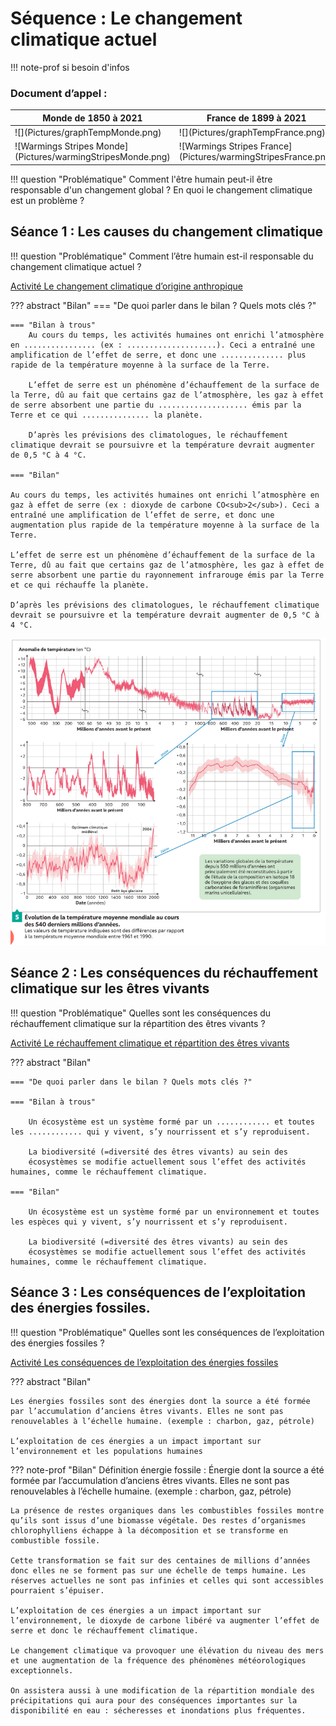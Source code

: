 # Séquence : Le changement climatique actuel

!!! note-prof
    si besoin d'infos




    
### Document d’appel :


<table markdown>
<thead>
<tr>
<th>Monde de 1850 à 2021
</th>
<th> France de 1899 à 2021
</th>
</tr>
</thead>
<tbody markdown>
<tr markdown>
<td markdown>![](Pictures/graphTempMonde.png)</td>
<td markdown>![](Pictures/graphTempFrance.png)</td>

</tr>
<tr markdown>
<td markdown>![Warmings Stripes Monde](Pictures/warmingStripesMonde.png)</td>
<td markdown>![Warmings Stripes France](Pictures/warmingStripesFrance.png)</td>

</tr>
</tbody>
</table>

!!! question "Problématique"
    Comment l'être humain peut-il être responsable d'un changement global ?
    En quoi le changement climatique est un problème ? 




## Séance 1 : Les causes du changement climatique

!!! question "Problématique"
    Comment l’être humain est-il responsable du changement climatique actuel ?


[Activité Le changement climatique d’origine anthropique](../chgtClimHumain)




??? abstract "Bilan"
    === "De quoi parler dans le bilan ? Quels mots clés ?"

    === "Bilan à trous"
        Au cours du temps, les activités humaines ont enrichi l’atmosphère en ................ (ex : ....................). Ceci a entraîné une amplification de l’effet de serre, et donc une .............. plus rapide de la température moyenne à la surface de la Terre.

        L’effet de serre est un phénomène d’échauffement de la surface de la Terre, dû au fait que certains gaz de l’atmosphère, les gaz à effet de serre absorbent une partie du .................... émis par la Terre et ce qui ............... la planète.

        D’après les prévisions des climatologues, le réchauffement climatique devrait se poursuivre et la température devrait augmenter de 0,5 °C à 4 °C.

    === "Bilan"

    Au cours du temps, les activités humaines ont enrichi l’atmosphère en gaz à effet de serre (ex : dioxyde de carbone CO<sub>2</sub>). Ceci a entraîné une amplification de l’effet de serre, et donc une augmentation plus rapide de la température moyenne à la surface de la Terre.

    L’effet de serre est un phénomène d’échauffement de la surface de la Terre, dû au fait que certains gaz de l’atmosphère, les gaz à effet de serre absorbent une partie du rayonnement infrarouge émis par la Terre et ce qui réchauffe la planète.

    D’après les prévisions des climatologues, le réchauffement climatique devrait se poursuivre et la température devrait augmenter de 0,5 °C à 4 °C.

![](Pictures/graphTempGeol.png)




## Séance 2 : Les conséquences du réchauffement climatique sur les êtres vivants

!!! question "Problématique"
    Quelles sont les conséquences du réchauffement climatique sur la répartition des êtres vivants ?

[Activité Le réchauffement climatique et répartition des êtres vivants](../chgtClimRepartVivant)





??? abstract "Bilan"

    === "De quoi parler dans le bilan ? Quels mots clés ?"

    === "Bilan à trous"

        Un écosystème est un système formé par un ............ et toutes les ............ qui y vivent, s’y nourrissent et s’y reproduisent.

        La biodiversité (=diversité des êtres vivants) au sein des
        écosystèmes se modifie actuellement sous l’effet des activités humaines, comme le réchauffement climatique.

    === "Bilan"

        Un écosystème est un système formé par un environnement et toutes les espèces qui y vivent, s’y nourrissent et s’y reproduisent.

        La biodiversité (=diversité des êtres vivants) au sein des
        écosystèmes se modifie actuellement sous l’effet des activités humaines, comme le réchauffement climatique.



## Séance 3 : Les conséquences de l’exploitation des énergies fossiles.

!!! question "Problématique"
    Quelles sont les conséquences de l’exploitation des énergies fossiles ?

[Activité Les conséquences de l’exploitation des énergies fossiles](../conseqEnergiesFossiles)


??? abstract "Bilan"

    Les énergies fossiles sont des énergies dont la source a été formée par l’accumulation d’anciens êtres vivants. Elles ne sont pas renouvelables à l’échelle humaine. (exemple : charbon, gaz, pétrole)

    L’exploitation de ces énergies a un impact important sur l’environnement et les populations humaines



??? note-prof "Bilan"
    Définition énergie fossile : Énergie dont la source a été formée par l’accumulation d’anciens êtres vivants. Elles ne sont pas renouvelables à l’échelle humaine. (exemple : charbon, gaz, pétrole)

    La présence de restes organiques dans les combustibles fossiles montre qu’ils sont issus d’une biomasse végétale. Des restes d’organismes chlorophylliens échappe à la décomposition et se transforme en combustible fossile.

    Cette transformation se fait sur des centaines de millions d’années donc elles ne se forment pas sur une échelle de temps humaine. Les réserves actuelles ne sont pas infinies et celles qui sont accessibles pourraient s’épuiser.

    L’exploitation de ces énergies a un impact important sur l’environnement, le dioxyde de carbone libéré va augmenter l’effet de serre et donc le réchauffement climatique.

    Le changement climatique va provoquer une élévation du niveau des mers et une augmentation de la fréquence des phénomènes météorologiques exceptionnels.

    On assistera aussi à une modification de la répartition mondiale des précipitations qui aura pour des conséquences importantes sur la disponibilité en eau : sécheresses et inondations plus fréquentes.
